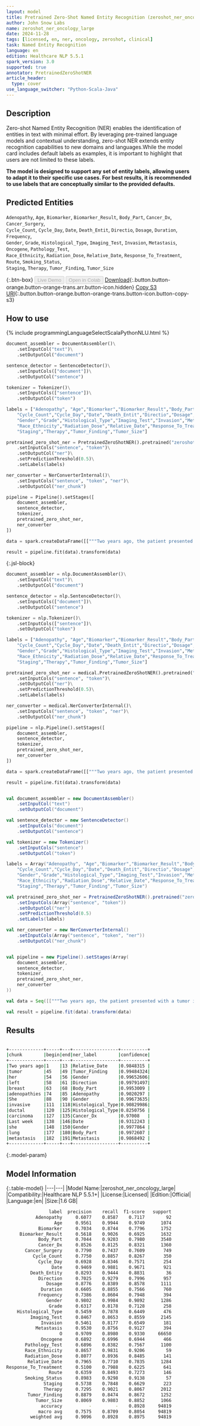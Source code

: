 ```yaml
---
layout: model
title: Pretrained Zero-Shot Named Entity Recognition (zeroshot_ner_oncology_large)
author: John Snow Labs
name: zeroshot_ner_oncology_large
date: 2024-11-28
tags: [licensed, en, ner, oncology, zeroshot, clinical]
task: Named Entity Recognition
language: en
edition: Healthcare NLP 5.5.1
spark_version: 3.0
supported: true
annotator: PretrainedZeroShotNER
article_header:
  type: cover
use_language_switcher: "Python-Scala-Java"
---
```


## Description

Zero-shot Named Entity Recognition (NER) enables the identification of entities in text with minimal effort. By leveraging pre-trained language models and contextual understanding, zero-shot NER extends entity recognition capabilities to new domains and languages.While the model card includes default labels as examples, it is important to highlight that users are not limited to these labels. 

**The model is designed to support any set of entity labels, allowing users to adapt it to their specific use cases. For best results, it is recommended to use labels that are conceptually similar to the provided defaults.**

## Predicted Entities
`Adenopathy`, `Age`, `Biomarker`, `Biomarker_Result`, `Body_Part`, `Cancer_Dx`, `Cancer_Surgery`,  
`Cycle_Count`, `Cycle_Day`, `Date`, `Death_Entit`, `Directio`, `Dosage`, `Duration`, `Frequency`,  
`Gender`, `Grade`, `Histological_Type`, `Imaging_Test`, `Invasion`, `Metastasis`, `Oncogene`, `Pathology_Test`,  
`Race_Ethnicity`, `Radiation_Dose`, `Relative_Date`, `Response_To_Treatment`, `Route`, `Smoking_Status`,  
`Staging`, `Therapy`, `Tumor_Finding`, `Tumor_Size` 

{:.btn-box}
<button class="button button-orange" disabled>Live Demo</button>
<button class="button button-orange" disabled>Open in Colab</button>
[Download](https://s3.amazonaws.com/auxdata.johnsnowlabs.com/clinical/models/zeroshot_ner_oncology_large_en_5.5.1_3.0_1732825527391.zip){:.button.button-orange.button-orange-trans.arr.button-icon.hidden}
[Copy S3 URI](s3://auxdata.johnsnowlabs.com/clinical/models/zeroshot_ner_oncology_large_en_5.5.1_3.0_1732825527391.zip){:.button.button-orange.button-orange-trans.button-icon.button-copy-s3}

## How to use



<div class="tabs-box" markdown="1">
{% include programmingLanguageSelectScalaPythonNLU.html %}
  
```python
document_assembler = DocumentAssembler()\
    .setInputCol("text")\
    .setOutputCol("document")

sentence_detector = SentenceDetector()\
    .setInputCols(["document"])\
    .setOutputCol("sentence")

tokenizer = Tokenizer()\
    .setInputCols(["sentence"])\
    .setOutputCol("token")

labels = ["Adenopathy", "Age","Biomarker","Biomarker_Result","Body_Part","Cancer_Dx","Cancer_Surgery",
    "Cycle_Count","Cycle_Day","Date","Death_Entit","Directio","Dosage","Duration","Frequency",
    "Gender","Grade","Histological_Type","Imaging_Test","Invasion","Metastasis","Oncogene","Pathology_Test",
    "Race_Ethnicity","Radiation_Dose","Relative_Date","Response_To_Treatment","Route","Smoking_Status",
    "Staging","Therapy","Tumor_Finding","Tumor_Size"]

pretrained_zero_shot_ner = PretrainedZeroShotNER().pretrained("zeroshot_ner_oncology_large", "en", "clinical/models")\
    .setInputCols("sentence", "token")\
    .setOutputCol("ner")\
    .setPredictionThreshold(0.5)\
    .setLabels(labels)

ner_converter = NerConverterInternal()\
    .setInputCols("sentence", "token", "ner")\
    .setOutputCol("ner_chunk")

pipeline = Pipeline().setStages([
    document_assembler,
    sentence_detector,
    tokenizer,
    pretrained_zero_shot_ner,
    ner_converter
])

data = spark.createDataFrame([["""Two years ago, the patient presented with a tumor in her left breast and adenopathies. She was diagnosed with invasive ductal carcinoma. Last week she was also found to have a lung metastasis."""]]).toDF("text")

result = pipeline.fit(data).transform(data)

```

{:.jsl-block}
```python
document_assembler = nlp.DocumentAssembler()\
    .setInputCol("text")\
    .setOutputCol("document")

sentence_detector = nlp.SentenceDetector()\
    .setInputCols(["document"])\
    .setOutputCol("sentence")

tokenizer = nlp.Tokenizer()\
    .setInputCols(["sentence"])\
    .setOutputCol("token")

labels = ["Adenopathy", "Age","Biomarker","Biomarker_Result","Body_Part","Cancer_Dx","Cancer_Surgery",
    "Cycle_Count","Cycle_Day","Date","Death_Entit","Directio","Dosage","Duration","Frequency",
    "Gender","Grade","Histological_Type","Imaging_Test","Invasion","Metastasis","Oncogene","Pathology_Test",
    "Race_Ethnicity","Radiation_Dose","Relative_Date","Response_To_Treatment","Route","Smoking_Status",
    "Staging","Therapy","Tumor_Finding","Tumor_Size"]

pretrained_zero_shot_ner = medical.PretrainedZeroShotNER().pretrained("zeroshot_ner_oncology_large", "en", "clinical/models")\
    .setInputCols("sentence", "token")\
    .setOutputCol("ner")\
    .setPredictionThreshold(0.5)\
    .setLabels(labels)

ner_converter = medical.NerConverterInternal()\
    .setInputCols("sentence", "token", "ner")\
    .setOutputCol("ner_chunk")

pipeline = nlp.Pipeline().setStages([
    document_assembler,
    sentence_detector,
    tokenizer,
    pretrained_zero_shot_ner,
    ner_converter
])

data = spark.createDataFrame([["""Two years ago, the patient presented with a tumor in her left breast and adenopathies. She was diagnosed with invasive ductal carcinoma. Last week she was also found to have a lung metastasis."""]]).toDF("text")

result = pipeline.fit(data).transform(data)
```
```scala

val document_assembler = new DocumentAssembler()
    .setInputCol("text")
    .setOutputCol("document")

val sentence_detector = new SentenceDetector()
    .setInputCols("document")
    .setOutputCol("sentence")

val tokenizer = new Tokenizer()
    .setInputCols("sentence")
    .setOutputCol("token")

labels = Array("Adenopathy", "Age","Biomarker","Biomarker_Result","Body_Part","Cancer_Dx","Cancer_Surgery",
    "Cycle_Count","Cycle_Day","Date","Death_Entit","Directio","Dosage","Duration","Frequency",
    "Gender","Grade","Histological_Type","Imaging_Test","Invasion","Metastasis","Oncogene","Pathology_Test",
    "Race_Ethnicity","Radiation_Dose","Relative_Date","Response_To_Treatment","Route","Smoking_Status",
    "Staging","Therapy","Tumor_Finding","Tumor_Size")

val pretrained_zero_shot_ner = PretrainedZeroShotNER().pretrained("zeroshot_ner_oncology_large", "en", "clinical/models")
    .setInputCols(Array("sentence", "token"))
    .setOutputCol("ner")
    .setPredictionThreshold(0.5)
    .setLabels(labels)

val ner_converter = new NerConverterInternal()
    .setInputCols(Array("sentence", "token", "ner"))
    .setOutputCol("ner_chunk")


val pipeline = new Pipeline().setStages(Array(
    document_assembler,
    sentence_detector,
    tokenizer,
    pretrained_zero_shot_ner,
    ner_converter
))

val data = Seq([["""Two years ago, the patient presented with a tumor in her left breast and adenopathies. She was diagnosed with invasive ductal carcinoma. Last week she was also found to have a lung metastasis."""]]).toDF("text")

val result = pipeline.fit(data).transform(data)

```
</div>

## Results

```bash

+-------------+-----+---+-----------------+----------+
|chunk        |begin|end|ner_label        |confidence|
+-------------+-----+---+-----------------+----------+
|Two years ago|1    |13 |Relative_Date    |0.9848315 |
|tumor        |45   |49 |Tumor_Finding    |0.99484324|
|her          |54   |56 |Gender           |0.99652606|
|left         |58   |61 |Direction        |0.99791497|
|breast       |63   |68 |Body_Part        |0.9953009 |
|adenopathies |74   |85 |Adenopathy       |0.9020297 |
|She          |88   |90 |Gender           |0.99673635|
|invasive     |111  |118|Histological_Type|0.90829986|
|ductal       |120  |125|Histological_Type|0.8250756 |
|carcinoma    |127  |135|Cancer_Dx        |0.97008   |
|Last week    |138  |146|Date             |0.9312243 |
|she          |148  |150|Gender           |0.9977864 |
|lung         |177  |180|Body_Part        |0.9972607 |
|metastasis   |182  |191|Metastasis       |0.9868492 |
+-------------+-----+---+-----------------+----------+

```

{:.model-param}
## Model Information

{:.table-model}
|---|---|
|Model Name:|zeroshot_ner_oncology_large|
|Compatibility:|Healthcare NLP 5.5.1+|
|License:|Licensed|
|Edition:|Official|
|Language:|en|
|Size:|1.6 GB|


```bash
                label  precision    recall  f1-score   support
           Adenopathy     0.6077    0.8587    0.7117        92
                  Age     0.9561    0.9944    0.9749      1074
            Biomarker     0.7034    0.8744    0.7796      1752
     Biomarker_Result     0.5618    0.9026    0.6925      1632
            Body_Part     0.7044    0.9203    0.7980      3540
            Cancer_Dx     0.8526    0.8125    0.8321      1360
       Cancer_Surgery     0.7790    0.7437    0.7609       749
          Cycle_Count     0.7750    0.8857    0.8267       350
            Cycle_Day     0.6928    0.8346    0.7571       254
                 Date     0.9469    0.9881    0.9671       921
         Death_Entity     0.8293    0.9444    0.8831        36
            Direction     0.7025    0.9279    0.7996       957
               Dosage     0.8776    0.8389    0.8578      1111
             Duration     0.6605    0.8855    0.7566       760
            Frequency     0.7386    0.8604    0.7948       394
               Gender     0.9802    0.9984    0.9892      1286
                Grade     0.6317    0.8178    0.7128       258
    Histological_Type     0.5459    0.7878    0.6449       476
         Imaging_Test     0.8467    0.8653    0.8559      2145
             Invasion     0.5461    0.8177    0.6549       181
           Metastasis     0.9530    0.8756    0.9127       394
                    O     0.9709    0.8980    0.9330     66650
             Oncogene     0.6892    0.6996    0.6944       466
       Pathology_Test     0.6896    0.8382    0.7567      1100
       Race_Ethnicity     0.8657    0.9831    0.9206        59
       Radiation_Dose     0.8077    0.8936    0.8485       141
        Relative_Date     0.7965    0.7710    0.7835      1284
Response_To_Treatment     0.5100    0.7988    0.6225       641
                Route     0.6359    0.8493    0.7273       146
       Smoking_Status     0.8983    0.9298    0.9138        57
              Staging     0.5738    0.7848    0.6629       223
              Therapy     0.7295    0.9021    0.8067      2012
        Tumor_Finding     0.8879    0.8474    0.8672      1252
           Tumor_Size     0.8069    0.9803    0.8852      1066
             accuracy          -         -    0.8928     94819
            macro avg     0.7575    0.8709    0.8054     94819
         weighted avg     0.9096    0.8928    0.8975     94819
```
